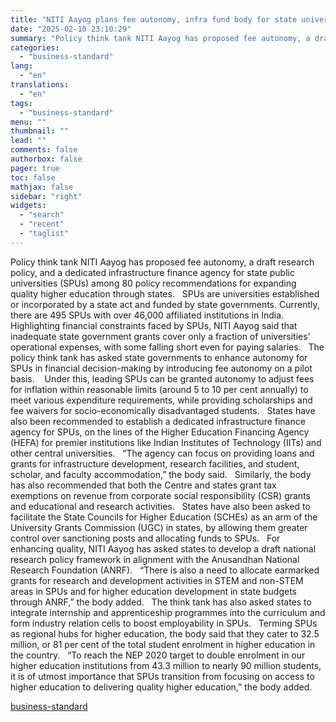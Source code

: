 ```yaml
---
title: "NITI Aayog plans fee autonomy, infra fund body for state universities"
date: "2025-02-10 23:10:29"
summary: "Policy think tank NITI Aayog has proposed fee autonomy, a draft research policy, and a dedicated infrastructure finance agency for state public universities (SPUs) among 80 policy recommendations for expanding quality higher education through states. SPUs are universities established or incorporated by a state act and funded by state governments...."
categories:
  - "business-standard"
lang:
  - "en"
translations:
  - "en"
tags:
  - "business-standard"
menu: ""
thumbnail: ""
lead: ""
comments: false
authorbox: false
pager: true
toc: false
mathjax: false
sidebar: "right"
widgets:
  - "search"
  - "recent"
  - "taglist"
---
```


Policy think tank NITI Aayog has proposed fee autonomy, a draft research policy, and a dedicated infrastructure finance agency for state public universities (SPUs) among 80 policy recommendations for expanding quality higher education through states.
 
SPUs are universities established or incorporated by a state act and funded by state governments. Currently, there are 495 SPUs with over 46,000 affiliated institutions in India.
 
Highlighting financial constraints faced by SPUs, NITI Aayog said that inadequate state government grants cover only a fraction of universities’ operational expenses, with some falling short even for paying salaries.
 
The policy think tank has asked state governments to enhance autonomy for SPUs in financial decision-making by introducing fee autonomy on a pilot basis. 
 
Under this, leading SPUs can be granted autonomy to adjust fees for inflation within reasonable limits (around 5 to 10 per cent annually) to meet various expenditure requirements, while providing scholarships and fee waivers for socio-economically disadvantaged students.
 
States have also been recommended to establish a dedicated infrastructure finance agency for SPUs, on the lines of the Higher Education Financing Agency (HEFA) for premier institutions like Indian Institutes of Technology (IITs) and other central universities.
 
“The agency can focus on providing loans and grants for infrastructure development, research facilities, and student, scholar, and faculty accommodation,” the body said.
 
Similarly, the body has also recommended that both the Centre and states grant tax exemptions on revenue from corporate social responsibility (CSR) grants and educational and research activities.
 
States have also been asked to facilitate the State Councils for Higher Education (SCHEs) as an arm of the University Grants Commission (UGC) in states, by allowing them greater control over sanctioning posts and allocating funds to SPUs.
 
For enhancing quality, NITI Aayog has asked states to develop a draft national research policy framework in alignment with the Anusandhan National Research Foundation (ANRF).
 
“There is also a need to allocate earmarked grants for research and development activities in STEM and non-STEM areas in SPUs and for higher education development in state budgets through ANRF,” the body added.
 
The think tank has also asked states to integrate internship and apprenticeship programmes into the curriculum and form industry relation cells to boost employability in SPUs.
 
Terming SPUs as regional hubs for higher education, the body said that they cater to 32.5 million, or 81 per cent of the total student enrolment in higher education in the country.
 
“To reach the NEP 2020 target to double enrolment in our higher education institutions from 43.3 million to nearly 90 million students, it is of utmost importance that SPUs transition from focusing on access to higher education to delivering quality higher education,” the body added.

[business-standard](https://www.business-standard.com/education/news/niti-aayog-plans-fee-autonomy-infra-fund-body-for-state-universities-125021001306_1.html)
